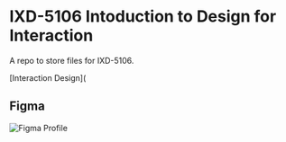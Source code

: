# IXD-5106 Intoduction to Design for Interaction
A repo to store files for IXD-5106.

[Interaction Design](

## Figma
![Figma Profile](https://www.figma.com/files/recents-and-sharing/recently-viewed?fuid=1281712545091450295)

